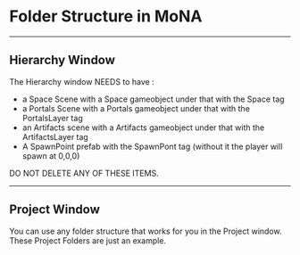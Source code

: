 # Folder Structure in MoNA

----------------
Hierarchy Window
----------------
The Hierarchy window NEEDS to have :
- a Space Scene with a Space gameobject under that with the Space tag
- a Portals Scene with a Portals gameobject under that with the PortalsLayer tag
- an Artifacts scene with a Artifacts gameobject under that with the ArtifactsLayer tag
- A SpawnPoint prefab with the SpawnPont tag (without it the player will spawn at 0,0,0)

DO NOT DELETE ANY OF THESE ITEMS.

--------------
Project Window
--------------
You can use any folder structure that works for you in the Project window. These Project Folders are just an example. 
